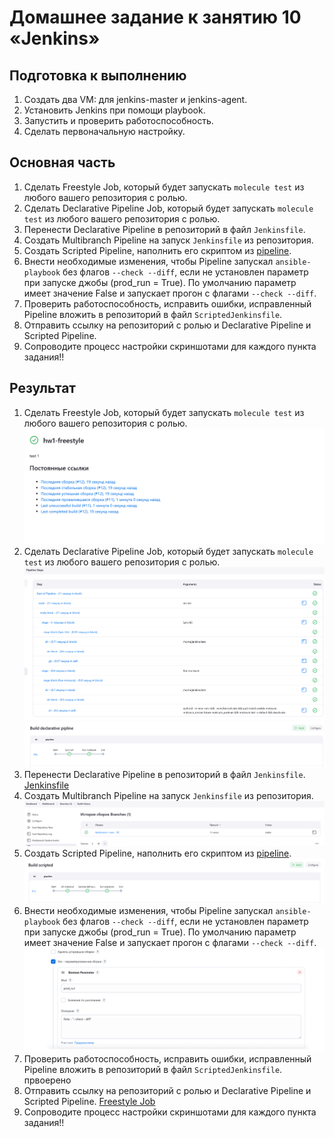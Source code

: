 # Домашнее задание к занятию 10 «Jenkins»

## Подготовка к выполнению

1. Создать два VM: для jenkins-master и jenkins-agent.
2. Установить Jenkins при помощи playbook.
3. Запустить и проверить работоспособность.
4. Сделать первоначальную настройку.

## Основная часть

1. Сделать Freestyle Job, который будет запускать `molecule test` из любого вашего репозитория с ролью.
2. Сделать Declarative Pipeline Job, который будет запускать `molecule test` из любого вашего репозитория с ролью.
3. Перенести Declarative Pipeline в репозиторий в файл `Jenkinsfile`.
4. Создать Multibranch Pipeline на запуск `Jenkinsfile` из репозитория.
5. Создать Scripted Pipeline, наполнить его скриптом из [pipeline](./pipeline).
6. Внести необходимые изменения, чтобы Pipeline запускал `ansible-playbook` без флагов `--check --diff`, если не установлен параметр при запуске джобы (prod_run = True). По умолчанию параметр имеет значение False и запускает прогон с флагами `--check --diff`.
7. Проверить работоспособность, исправить ошибки, исправленный Pipeline вложить в репозиторий в файл `ScriptedJenkinsfile`.
8. Отправить ссылку на репозиторий с ролью и Declarative Pipeline и Scripted Pipeline.
9. Сопроводите процесс настройки скриншотами для каждого пункта задания!!

## Результат

1.  Сделать Freestyle Job, который будет запускать `molecule test` из любого вашего репозитория с ролью.
   ![Freestyle Job](./images/1.png)
2.  Сделать Declarative Pipeline Job, который будет запускать `molecule test` из любого вашего репозитория с ролью.
   ![Freestyle Job](./images/2.png)  
   ![Freestyle Job](./images/2-2.png)  
3. Перенести Declarative Pipeline в репозиторий в файл `Jenkinsfile`.
   [Jenkinsfile](https://github.com/barmaq/ansible-05-testing/blob/main/Jenkinsfile)
4. Создать Multibranch Pipeline на запуск `Jenkinsfile` из репозитория.  
   ![Freestyle Job](./images/4.png)  
5. Создать Scripted Pipeline, наполнить его скриптом из [pipeline](./pipeline).  
   ![Freestyle Job](./images/5.png)  
6. Внести необходимые изменения, чтобы Pipeline запускал `ansible-playbook` без флагов `--check --diff`, если не установлен параметр при запуске джобы (prod_run = True). По умолчанию параметр имеет значение False и запускает прогон с флагами `--check --diff`.
   ![Freestyle Job](./images/6.png)  
7. Проверить работоспособность, исправить ошибки, исправленный Pipeline вложить в репозиторий в файл `ScriptedJenkinsfile`.
   првоерено
9. Отправить ссылку на репозиторий с ролью и Declarative Pipeline и Scripted Pipeline.
   [Freestyle Job]([./images/6.png](https://github.com/barmaq/ansible-05-testing)) 
10. Сопроводите процесс настройки скриншотами для каждого пункта задания!!

